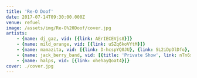 ```yaml
---
title: 'Re-O Doof'
date: 2017-07-14T09:30:00.000Z
venue: refuel
image: /assets/img/Re-O%20Doof/cover.jpg
artists:
    - {name: dj_gaz, vid: [{link: AErIECEVjs8}]}
    - {name: mild_orange, vid: [{link: uSZq6koVYtM}]}
    - {name: mamazita, vid: [{link: D-hcspYQ0JU}, {link: SL2iDpDlDfo}, {title: 'Redbone (Childish Gambino cover)', link: 36xTvbgwzlc}, {link: Dn1VR8KYwI4}]}
    - {name: jack_berry_band, vid: [{title: 'Private Show', link: nTn6sh9a6LE}, {link: mycyD3tckWc}, {link: wjUEhxa7uXE}, {title: Saturday, link: 3mUsTwwBO88}, {title: 'Pick Up the Phone (Young Thug & Travis Scott cover)', link: dFScQbf_1A8}]}
    - {name: halps, vid: [{link: ohehayQoat4}]}
cover: ./cover.jpg
---
```

